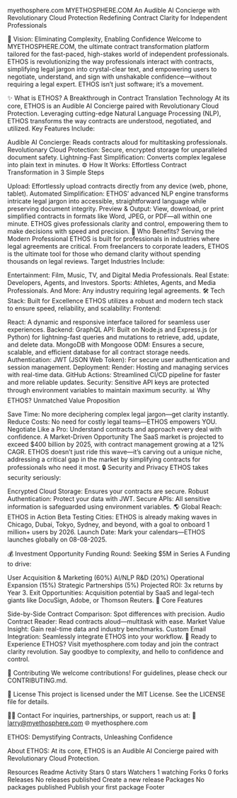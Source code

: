 myethosphere.com
MYETHOSPHERE.COM An Audible AI Concierge with Revolutionary Cloud Protection Redefining Contract Clarity for Independent Professionals

🚀 Vision: Eliminating Complexity, Enabling Confidence Welcome to MYETHOSPHERE.COM, the ultimate contract transformation platform tailored for the fast-paced, high-stakes world of independent professionals. ETHOS is revolutionizing the way professionals interact with contracts, simplifying legal jargon into crystal-clear text, and empowering users to negotiate, understand, and sign with unshakable confidence—without requiring a legal expert. ETHOS isn’t just software; it’s a movement.

✨ What is ETHOS? A Breakthrough in Contract Translation Technology At its core, ETHOS is an Audible AI Concierge paired with Revolutionary Cloud Protection. Leveraging cutting-edge Natural Language Processing (NLP), ETHOS transforms the way contracts are understood, negotiated, and utilized. Key Features Include:

Audible AI Concierge: Reads contracts aloud for multitasking professionals.
Revolutionary Cloud Protection: Secure, encrypted storage for unparalleled document safety.
Lightning-Fast Simplification: Converts complex legalese into plain text in minutes.
⚙️ How It Works: Effortless Contract Transformation in 3 Simple Steps

Upload: Effortlessly upload contracts directly from any device (web, phone, tablet).
Automated Simplification: ETHOS’ advanced NLP engine transforms intricate legal jargon into accessible, straightforward language while preserving document integrity.
Preview & Output: View, download, or print simplified contracts in formats like Word, JPEG, or PDF—all within one minute. ETHOS gives professionals clarity and control, empowering them to make decisions with speed and precision.
🌟 Who Benefits? Serving the Modern Professional ETHOS is built for professionals in industries where legal agreements are critical. From freelancers to corporate leaders, ETHOS is the ultimate tool for those who demand clarity without spending thousands on legal reviews. Target Industries Include:

Entertainment: Film, Music, TV, and Digital Media Professionals.
Real Estate: Developers, Agents, and Investors.
Sports: Athletes, Agents, and Media Professionals.
And More: Any industry requiring legal agreements.
🛠️ Tech Stack: Built for Excellence ETHOS utilizes a robust and modern tech stack to ensure speed, reliability, and scalability: Frontend:

React: A dynamic and responsive interface tailored for seamless user experiences. Backend:
GraphQL API: Built on Node.js and Express.js (or Python) for lightning-fast queries and mutations to retrieve, add, update, and delete data.
MongoDB with Mongoose ODM: Ensures a secure, scalable, and efficient database for all contract storage needs. Authentication:
JWT (JSON Web Token): For secure user authentication and session management. Deployment:
Render: Hosting and managing services with real-time data.
GitHub Actions: Streamlined CI/CD pipeline for faster and more reliable updates. Security:
Sensitive API keys are protected through environment variables to maintain maximum security.
📊 Why ETHOS? Unmatched Value Proposition

Save Time: No more deciphering complex legal jargon—get clarity instantly.
Reduce Costs: No need for costly legal teams—ETHOS empowers YOU.
Negotiate Like a Pro: Understand contracts and approach every deal with confidence. A Market-Driven Opportunity The SaaS market is projected to exceed $400 billion by 2025, with contract management growing at a 12% CAGR. ETHOS doesn’t just ride this wave—it’s carving out a unique niche, addressing a critical gap in the market by simplifying contracts for professionals who need it most.
🔒 Security and Privacy ETHOS takes security seriously:

Encrypted Cloud Storage: Ensures your contracts are secure.
Robust Authentication: Protect your data with JWT.
Secure APIs: All sensitive information is safeguarded using environment variables.
🌎 Global Reach: ETHOS in Action Beta Testing Cities: ETHOS is already making waves in Chicago, Dubai, Tokyo, Sydney, and beyond, with a goal to onboard 1 million+ users by 2026. Launch Date: Mark your calendars—ETHOS launches globally on 08-08-2025.

💰 Investment Opportunity Funding Round: Seeking $5M in Series A Funding to drive:

User Acquisition & Marketing (60%)
AI/NLP R&D (20%)
Operational Expansion (15%)
Strategic Partnerships (5%) Projected ROI:
3x returns by Year 3.
Exit Opportunities: Acquisition potential by SaaS and legal-tech giants like DocuSign, Adobe, or Thomson Reuters.
🧩 Core Features

Side-by-Side Contract Comparison: Spot differences with precision.
Audio Contract Reader: Read contracts aloud—multitask with ease.
Market Value Insight: Gain real-time data and industry benchmarks.
Custom Email Integration: Seamlessly integrate ETHOS into your workflow.
🚀 Ready to Experience ETHOS? Visit myethosphere.com today and join the contract clarity revolution. Say goodbye to complexity, and hello to confidence and control.

🤝 Contributing We welcome contributions! For guidelines, please check our CONTRIBUTING.md.

📜 License This project is licensed under the MIT License. See the LICENSE file for details.

👩‍💻 Contact For inquiries, partnerships, or support, reach us at: 📧 larry@myethosphere.com 🌐 myethosphere.com

ETHOS: Demystifying Contracts, Unleashing Confidence

About
ETHOS: At its core, ETHOS is an Audible AI Concierge paired with Revolutionary Cloud Protection.

Resources
 Readme
 Activity
Stars
 0 stars
Watchers
 1 watching
Forks
 0 forks
Releases
No releases published
Create a new release
Packages
No packages published
Publish your first package
Footer
